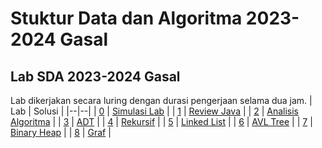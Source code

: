 # Stuktur Data dan Algoritma 2023-2024 Gasal						

## Lab SDA 2023-2024 Gasal
Lab dikerjakan secara luring dengan durasi pengerjaan selama dua jam.
| Lab | Solusi |
|--|--|
| [0](Lab%200/Simulasi%20Lab%20-%20Soal.pdf) | [Simulasi Lab](Lab%200/Lab0.java) |
| [1](Lab%201/Lab%201%20-%20Soal.pdf) | [Review Java](Lab%201/Lab1.java) |
| [2](Lab%202/Lab%202%20-%20Soal.pdf) | [Analisis Algoritma](Lab%202/Lab2.java) |
| [3](Lab%203/Lab%203%20-%20Soal.pdf) | [ADT](Lab%203/Lab3.java) |
| [4](Lab%204/Lab%204%20-%20Soal.pdf) | [Rekursif](Lab%204/Lab4.java) |
| [5](Lab%205/Lab%205%20-%20Soal.pdf) | [Linked List](Lab%205/Lab5.java) |
| [6](Lab%206/Lab%206%20-%20Soal.pdf) | [AVL Tree](Lab%206/Lab6.java) |
| [7](Lab%207/Lab%207%20-%20Soal.pdf) | [Binary Heap]() |
| [8](Lab%208/Lab%208%20-%20Soal.pdf) | [Graf](Lab%208/Lab8.java) |